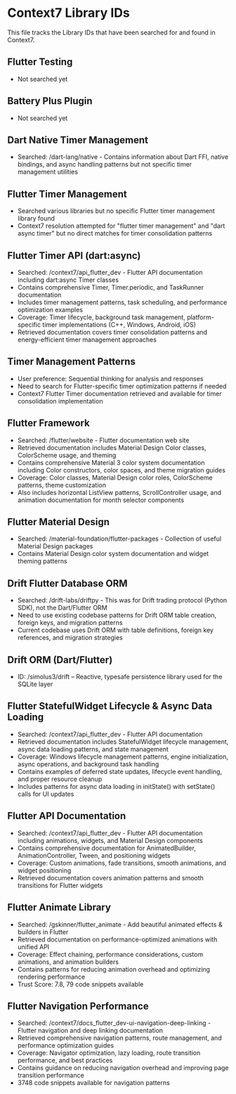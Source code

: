 # Context7 Library IDs

This file tracks the Library IDs that have been searched for and found in Context7.

## Flutter Testing
- Not searched yet

## Battery Plus Plugin
- Not searched yet

## Dart Native Timer Management
- Searched: /dart-lang/native - Contains information about Dart FFI, native bindings, and async handling patterns but not specific timer management utilities

## Flutter Timer Management
- Searched various libraries but no specific Flutter timer management library found
- Context7 resolution attempted for "flutter timer management" and "dart async timer" but no direct matches for timer consolidation patterns

## Flutter Timer API (dart:async)
- Searched: /context7/api_flutter_dev - Flutter API documentation including dart:async Timer classes
- Contains comprehensive Timer, Timer.periodic, and TaskRunner documentation
- Includes timer management patterns, task scheduling, and performance optimization examples
- Coverage: Timer lifecycle, background task management, platform-specific timer implementations (C++, Windows, Android, iOS)
- Retrieved documentation covers timer consolidation patterns and energy-efficient timer management approaches

## Timer Management Patterns
- User preference: Sequential thinking for analysis and responses
- Need to search for Flutter-specific timer optimization patterns if needed
- Context7 Flutter Timer documentation retrieved and available for timer consolidation implementation

## Flutter Framework
- Searched: /flutter/website - Flutter documentation web site
- Retrieved documentation includes Material Design Color classes, ColorScheme usage, and theming
- Contains comprehensive Material 3 color system documentation including Color constructors, color spaces, and theme migration guides
- Coverage: Color classes, Material Design color roles, ColorScheme patterns, theme customization
- Also includes horizontal ListView patterns, ScrollController usage, and animation documentation for month selector components

## Flutter Material Design
- Searched: /material-foundation/flutter-packages - Collection of useful Material Design packages
- Contains Material Design color system documentation and widget theming patterns

## Drift Flutter Database ORM
- Searched: /drift-labs/driftpy - This was for Drift trading protocol (Python SDK), not the Dart/Flutter ORM
- Need to use existing codebase patterns for Drift ORM table creation, foreign keys, and migration patterns
- Current codebase uses Drift ORM with table definitions, foreign key references, and migration strategies

## Drift ORM (Dart/Flutter)
- ID: /simolus3/drift – Reactive, typesafe persistence library used for the SQLite layer

## Flutter StatefulWidget Lifecycle & Async Data Loading
- Searched: /context7/api_flutter_dev - Flutter API documentation 
- Retrieved documentation includes StatefulWidget lifecycle management, async data loading patterns, and state management
- Coverage: Windows lifecycle management patterns, engine initialization, async operations, and background task handling
- Contains examples of deferred state updates, lifecycle event handling, and proper resource cleanup
- Includes patterns for async data loading in initState() with setState() calls for UI updates

## Flutter API Documentation
- Searched: /context7/api_flutter_dev - Flutter API documentation including animations, widgets, and Material Design components
- Contains comprehensive documentation for AnimatedBuilder, AnimationController, Tween, and positioning widgets
- Coverage: Custom animations, fade transitions, smooth animations, and widget positioning
- Retrieved documentation covers animation patterns and smooth transitions for Flutter widgets

## Flutter Animate Library
- Searched: /gskinner/flutter_animate - Add beautiful animated effects & builders in Flutter
- Retrieved documentation on performance-optimized animations with unified API
- Coverage: Effect chaining, performance considerations, custom animations, and animation builders
- Contains patterns for reducing animation overhead and optimizing rendering performance
- Trust Score: 7.8, 79 code snippets available

## Flutter Navigation Performance
- Searched: /context7/docs_flutter_dev-ui-navigation-deep-linking - Flutter navigation and deep linking documentation
- Retrieved comprehensive navigation patterns, route management, and performance optimization guides
- Coverage: Navigator optimization, lazy loading, route transition performance, and best practices
- Contains guidance on reducing navigation overhead and improving page transition performance
- 3748 code snippets available for navigation patterns
